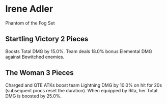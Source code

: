 # Irene Adler

Phantom of the Fog Set

## Startling Victory 2 Pieces

Boosts Total DMG by 15.0%. Team deals 18.0% bonus Elemental DMG against Bewitched enemies.

## The Woman 3 Pieces

Charged and QTE ATKs boost team Lightning DMG by 10.0% on hit for 20s (subsequent procs reset the duration). When equipped by Rita, her Total DMG is boosted by 25.0%.